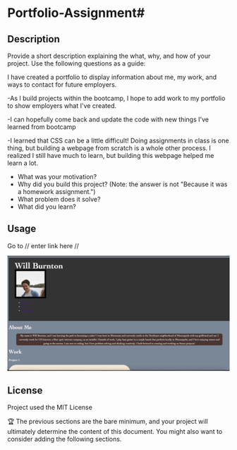 # Portfolio-Assignment# <Your-Project-Title>

## Description

Provide a short description explaining the what, why, and how of your project. Use the following questions as a guide:

I have created a portfolio to display information about me, my work, and ways to contact for future employers. 

-As I build projects within the bootcamp, I hope to add work to my portfolio to show employers what I've created. 

-I can hopefully come back and update the code with new things I've learned from bootcamp 

-I learned that CSS can be a little difficult! Doing assignments in class is one thing, but building a webpage from scratch is a whole other process. I realized I still have much to learn, but building this webpage helped me learn a lot.  


- What was your motivation?
- Why did you build this project? (Note: the answer is not "Because it was a homework assignment.")
- What problem does it solve?
- What did you learn?



## Usage
Go to // enter link here // 



![alt text](assets/images/screenshot.png)
    



## License

Project used the MIT License 

🏆 The previous sections are the bare minimum, and your project will ultimately determine the content of this document. You might also want to consider adding the following sections.




